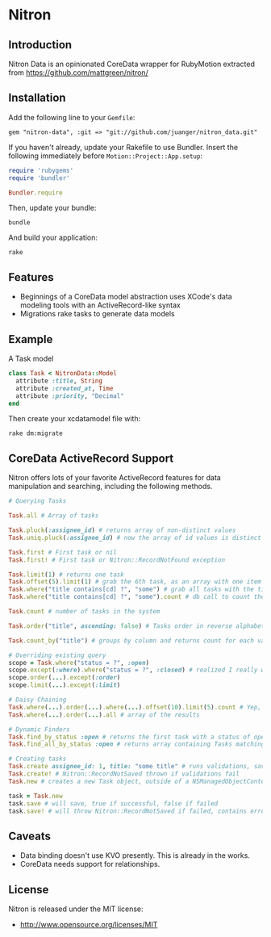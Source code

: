 Nitron
===================

Introduction
----------
Nitron Data is an opinionated CoreData wrapper for RubyMotion extracted from https://github.com/mattgreen/nitron/

Installation
----------
Add the following line to your `Gemfile`:

`gem "nitron-data", :git => "git://github.com/juanger/nitron_data.git"` 

If you haven't already, update your Rakefile to use Bundler. Insert the
following immediately before `Motion::Project::App.setup`:

```ruby
require 'rubygems'
require 'bundler'

Bundler.require
```

Then, update your bundle:

`bundle`

And build your application:

`rake`

Features
----------

* Beginnings of a CoreData model abstraction uses
  XCode's data modeling tools with an ActiveRecord-like syntax
* Migrations
  rake tasks to generate data models

Example
------
A Task model

```ruby
class Task < NitronData::Model
  attribute :title, String
  attribute :created_at, Time
  attribute :priority, "Decimal"
end
```

Then create your xcdatamodel file with:

`rake dm:migrate`

CoreData ActiveRecord Support
-----------------

Nitron offers lots of your favorite ActiveRecord features for data manipulation and searching, including the following methods.

```ruby
# Querying Tasks

Task.all # Array of tasks

Task.pluck(:assignee_id) # returns array of non-distinct values
Task.uniq.pluck(:assignee_id) # now the array of id values is distinct

Task.first # First task or nil
Task.first! # First task or Nitron::RecordNotFound exception

Task.limit(1) # returns one task
Task.offset(5).limit(1) # grab the 6th task, as an array with one item in it
Task.where("title contains[cd] ?", "some") # grab all tasks with the title containing "some", case insensitive
Task.where("title contains[cd] ?", "some").count # db call to count the objects matching the conditions

Task.count # number of tasks in the system

Task.order("title", ascending: false) # Tasks order in reverse alphabetical order on title attribute

Task.count_by("title") # groups by column and returns count for each value

# Overriding existing query
scope = Task.where("status = ?", :open)
scope.except(:where).where("status = ?", :closed) # realized I really wanted closed items
scope.order(...).except(:order)
scope.limit(...).except(:limit)

# Daisy Chaining
Task.where(...).order(...).where(...).offset(10).limit(5).count # Yep, this works!
Task.where(...).order(...).all # array of the results

# Dynamic Finders
Task.find_by_status :open # returns the first task with a status of open, or nil
Task.find_all_by_status :open # returns array containing Tasks matching that status

# Creating tasks
Task.create assignee_id: 1, title: "some title" # runs validations, saves object into the default context if validations pass
Task.create! # Nitron::RecordNotSaved thrown if validations fail
Task.new # creates a new Task object, outside of a NSManagedObjectContext, optionally takes attributes

task = Task.new
task.save # will save, true if successful, false if failed
task.save! # will throw Nitron::RecordNotSaved if failed, contains errors object for validation messages
```

Caveats
---------

* Data binding doesn't use KVO presently. This is already in the works.
* CoreData needs support for relationships.

License
-------

Nitron is released under the MIT license:

* http://www.opensource.org/licenses/MIT
